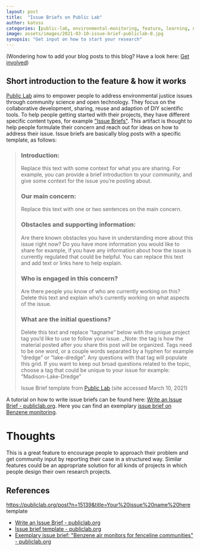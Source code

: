 ```yaml
---
layout: post
title:  "Issue Briefs on Public Lab"
author: katoss 
categories: [public-lab, environmental-monitoring, feature, learning, newcomers, getting-started, research-concept] 
image: assets/images/2021-03-10-issue-brief-publiclab-0.jpg
synopsis: "Get input on how to start your research"
---
```

<p class="text-muted small">(Wondering how to add your blog posts to this blog? Have a look here: <a href="{{site.baseurl}}/get-involved">Get involved</a>)</p>

## Short introduction to the feature & how it works

<a href="https://publiclab.org">Public Lab</a> aims to empower people to address environmental justice issues through community science and open technology. They focus on the collaborative development, sharing, reuse and adaption of DIY scientific tools. To help people getting started with their projects, they have different specific content types, for example <a href="https://publiclab.org/wiki/issue-brief">"Issue Briefs"</a>. This artifact is thought to help people formulate their concern and reach out for ideas on how to address their issue. Issue briefs are basically blog posts with a specific template, as follows:

<blockquote class="blockquote">
  <div class="mb-0">
      <h3>Introduction:</h3>
      <p class="small">Replace this text with some context for what you are sharing. For example, you can provide a brief introduction to your community, and give some context for the issue you’re posting about.</p>
      <h3>Our main concern:</h3>
      <p class="small">Replace this text with one or two sentences on the main concern.</p>
      <h3>Obstacles and supporting information:</h3>
      <p class="small">Are there known obstacles you have in understanding more about this issue right now? Do you have more information you would like to share for example, if you have any information about how the issue is currently regulated that could be helpful. You can replace this text and add text or links here to help explain.</p>
      <h3>Who is engaged in this concern?</h3>
      <p class="small">Are there people you know of who are currently working on this? Delete this text and explain who’s currently working on what aspects of the issue.</p>
      <h3>What are the initial questions?</h3>
      <p class="small">Delete this text and replace “tagname” below with the unique project tag you’d like to use to follow your issue. _Note: the tag is how the material posted after you share this post will be organized. Tags need to be one word, or a couple words separated by a hyphen for example “dredge” or “lake-dredge”. Any questions with that tag will populate this grid. If you want to keep out broad questions related to the topic, choose a tag that could be unique to your issue for example: “Madison-Lake-Dredge”</p>    
  </div>
  <footer class="blockquote-footer">Issue Brief template from <a href="https://publiclab.org/wiki/issue-brief-template">Public Lab</a> (site accessed March 10, 2021)</footer>
</blockquote>

A tutorial on how to write issue briefs can be found here: <a href="https://publiclab.org/wiki/issue-brief">Write an Issue Brief - publiclab.org</a>. Here you can find an exemplary <a href="https://publiclab.org/notes/MsSema/11-20-2020/benzene-air-monitors-for-fenceline-communities">issue brief on Benzene monitoring</a>.

# Thoughts

This is a great feature to encourage people to approach their problem and get community input by reporting their case in a structured way.
Similar features could be an appropriate solution for all kinds of projects in which people design their own research projects.

## References

https://publiclab.org/post?n=15139&title=Your%20issue%20name%20here template

- [Write an Issue Brief - publiclab.org](https://publiclab.org/wiki/issue-brief)
- [Issue brief template - publiclab.org](https://publiclab.org/wiki/issue-brief-template)
- [Exemplary issue brief: "Benzene air monitors for fenceline communities" - publiclab.org]("https://publiclab.org/notes/MsSema/11-20-2020/benzene-air-monitors-for-fenceline-communities)
